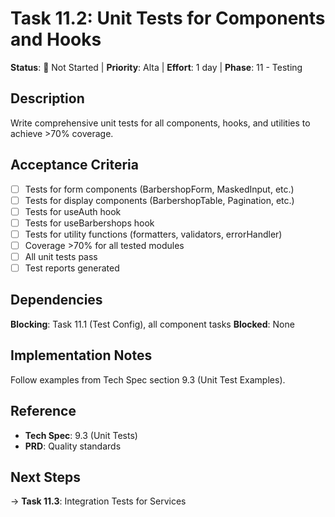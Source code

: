 # Task 11.2: Unit Tests for Components and Hooks

**Status**: 🔵 Not Started | **Priority**: Alta | **Effort**: 1 day | **Phase**: 11 - Testing

## Description
Write comprehensive unit tests for all components, hooks, and utilities to achieve >70% coverage.

## Acceptance Criteria
- [ ] Tests for form components (BarbershopForm, MaskedInput, etc.)
- [ ] Tests for display components (BarbershopTable, Pagination, etc.)
- [ ] Tests for useAuth hook
- [ ] Tests for useBarbershops hook
- [ ] Tests for utility functions (formatters, validators, errorHandler)
- [ ] Coverage >70% for all tested modules
- [ ] All unit tests pass
- [ ] Test reports generated

## Dependencies
**Blocking**: Task 11.1 (Test Config), all component tasks
**Blocked**: None

## Implementation Notes
Follow examples from Tech Spec section 9.3 (Unit Test Examples).

## Reference
- **Tech Spec**: 9.3 (Unit Tests)
- **PRD**: Quality standards

## Next Steps
→ **Task 11.3**: Integration Tests for Services
